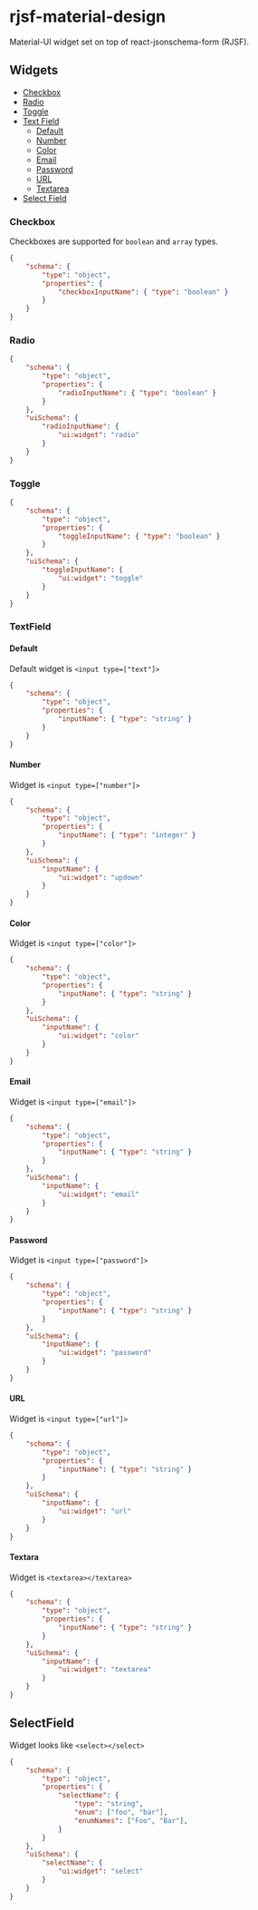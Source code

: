 # rjsf-material-design

Material-UI widget set on top of react-jsonschema-form (RJSF).

## Widgets

* [Checkbox](#checkbox)
* [Radio](#radio)
* [Toggle](#toggle)
* [Text Field](#textfield)
  * [Default](#default)
  * [Number](#number)
  * [Color](#color)
  * [Email](#email)
  * [Password](#password)
  * [URL](#url)
  * [Textarea](#textarea)
* [Select Field](#selectfield)

### Checkbox

Checkboxes are supported for `boolean` and `array` types.

```json
{
    "schema": {
        "type": "object",
        "properties": {
            "checkboxInputName": { "type": "boolean" }
        }
    }
}
```

### Radio

```json
{
    "schema": {
        "type": "object",
        "properties": {
            "radioInputName": { "type": "boolean" }
        }
    },
    "uiSchema": {
        "radioInputName": {
            "ui:widget": "radio"
        }
    }
}
```

### Toggle

```json
{
    "schema": {
        "type": "object",
        "properties": {
            "toggleInputName": { "type": "boolean" }
        }
    },
    "uiSchema": {
        "toggleInputName": {
            "ui:widget": "toggle"
        }
    }
}
```

### TextField

#### Default

Default widget is `<input type=["text"]>`

```json
{
    "schema": {
        "type": "object",
        "properties": {
            "inputName": { "type": "string" }
        }
    }
}
```

#### Number

Widget is `<input type=["number"]>`

```json
{
    "schema": {
        "type": "object",
        "properties": {
            "inputName": { "type": "integer" }
        }
    },
    "uiSchema": {
        "inputName": {
            "ui:widget": "updown"
        }
    }
}
```

#### Color

Widget is `<input type=["color"]>`

```json
{
    "schema": {
        "type": "object",
        "properties": {
            "inputName": { "type": "string" }
        }
    },
    "uiSchema": {
        "inputName": {
            "ui:widget": "color"
        }
    }
}
```

#### Email

Widget is `<input type=["email"]>`

```json
{
    "schema": {
        "type": "object",
        "properties": {
            "inputName": { "type": "string" }
        }
    },
    "uiSchema": {
        "inputName": {
            "ui:widget": "email"
        }
    }
}
```

#### Password

Widget is `<input type=["password"]>`

```json
{
    "schema": {
        "type": "object",
        "properties": {
            "inputName": { "type": "string" }
        }
    },
    "uiSchema": {
        "inputName": {
            "ui:widget": "password"
        }
    }
}
```

#### URL

Widget is `<input type=["url"]>`

```json
{
    "schema": {
        "type": "object",
        "properties": {
            "inputName": { "type": "string" }
        }
    },
    "uiSchema": {
        "inputName": {
            "ui:widget": "url"
        }
    }
}
```

#### Textara

Widget is `<textarea></textarea>`

```json
{
    "schema": {
        "type": "object",
        "properties": {
            "inputName": { "type": "string" }
        }
    },
    "uiSchema": {
        "inputName": {
            "ui:widget": "textarea"
        }
    }
}
```

## SelectField

Widget looks like `<select></select>`

```json
{
    "schema": {
        "type": "object",
        "properties": {
            "selectName": {
                "type": "string",
                "enum": ["foo", "bar"],
                "enumNames": ["Foo", "Bar"],
            }
        }
    },
    "uiSchema": {
        "selectName": {
            "ui:widget": "select"
        }
    }
}
```
